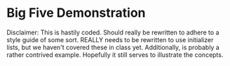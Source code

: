 # Big Five Demonstration

Disclaimer: This is hastily coded.  Should really be rewritten to adhere to a style guide of some sort.  REALLY needs to be rewritten to use initializer lists, but we haven't covered these in class yet.  Additionally, is probably a rather contrived example.  Hopefully it still serves to illustrate the concepts.
